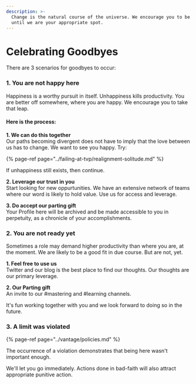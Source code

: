 ```yaml
---
description: >-
  Change is the natural course of the universe. We encourage you to be here only
  until we are your appropriate spot.
---
```


# Celebrating Goodbyes

There are 3 scenarios for goodbyes to occur:

### 1. You are not happy here

Happiness is a worthy pursuit in itself. Unhappiness kills productivity. You are better off somewhere, where you are happy. We encourage you to take that leap.

#### Here is the process:

**1. We can do this together**  
Our paths becoming divergent does not have to imply that the love between us has to change. We want to see you happy. Try: 

{% page-ref page="../failing-at-tvp/realignment-solitude.md" %}

If unhappiness still exists, then continue.

**2. Leverage our trust in you**  
Start looking for new oppurtunities. We have an extensive network of teams where our word is likely to hold value. Use us for access and leverage. 

 **3. Do accept our parting gift**  
Your Profile here will be archived and be made accessible to you in perpetuity, as a chronicle of your accomplishments.



### 2. You are not ready yet

Sometimes a role may demand higher productivity than where you are, at the moment. We are likely to be a good fit in due course. But are not, yet.

**1. Feel free to use us**   
Twitter and our blog is the best place to find our thoughts. Our thoughts are our primary leverage.  
  
**2. Our Parting gift**  
An invite to our \#mastering and \#learning channels.  

It's fun working together with you and we look forward to doing so in the future.



### 3. A limit was violated

{% page-ref page="../vantage/policies.md" %}

The occurrence of a violation demonstrates that being here wasn't important enough.

We'll let you go immediately. Actions done in bad-faith will also attract appropriate punitive action.





  




